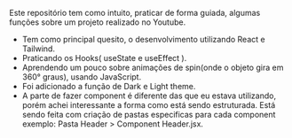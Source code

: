 Este repositório tem como intuito, praticar de forma guiada, algumas funções sobre um projeto realizado no Youtube. 
- Tem como principal quesito, o desenvolvimento utilizando React e Tailwind.
- Praticando os Hooks( useState e useEffect ).
- Aprendendo um pouco sobre animações de spin(onde o objeto gira em 360° graus), usando JavaScript. 
- Foi adicionado a função de Dark e Light theme.
- A parte de fazer component é diferente das que eu estava utilizando, porém achei interessante a forma como está sendo estruturada. Está sendo feita com criação de pastas especificas para cada component exemplo: Pasta Header > Component Header.jsx.
